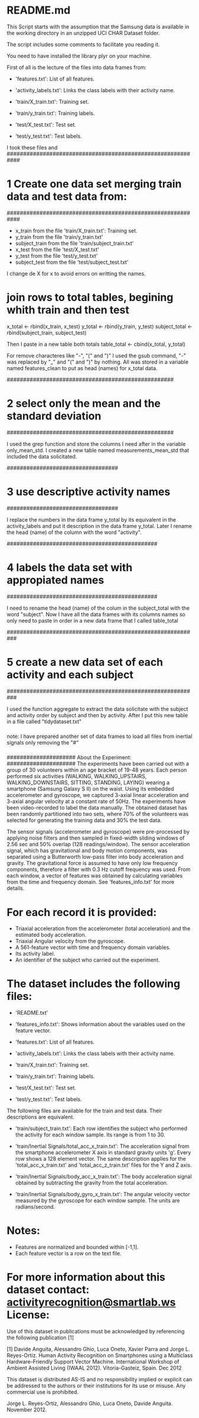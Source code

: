 # README.md

This Script starts with the assumption that the Samsung data is available in the working directory in an unzipped UCI CHAR Dataset folder.

The script includes some comments to facilitate you reading it.

You need to have installed the library plyr on your machine.

First of all is the lecture of the files into data frames from:
- 'features.txt': List of all features.

- 'activity_labels.txt': Links the class labels with their activity name.

- 'train/X_train.txt': Training set.

- 'train/y_train.txt': Training labels.

- 'test/X_test.txt': Test set.

- 'test/y_test.txt': Test labels.

I took these files and 
############################################################
# 1 Create one data set merging train data and test data from: 
############################################################
- x_train from the file  'train/X_train.txt': Training set.
- y_train from the file  'train/y_train.txt'
- subject_train from the file  'train/subject_train.txt'
- x_test from the file 'test/X_test.txt'
- y_test from the file 'test/y_test.txt'
- subject_test from the file 'test/subject_test.txt'

I change de X for x to avoid errors on writting the names.
# join rows to total tables, begining whith train and then test


x_total <- rbind(x_train, x_test)
y_total <- rbind(y_train, y_test)
subject_total <- rbind(subject_train, subject_test)

Then I paste in a new table both totals
table_total <- cbind(x_total, y_total)

For remove characteres like "-", "(" and ")" I used the gsub command, "-" was replaced by "_" and "(" and ")" by nothing. All was stored in a variable named features_clean to put as head (names)  for x_total data.

###################################################
# 2 select only the mean and the standard deviation
###################################################

I used the grep function and store the columns I need after in the variable only_mean_std.
I created a new table named measurements_mean_std that included the data solicitated.

##################################
# 3 use descriptive activity names
##################################

I replace the numbers in the data frame y_total by its equivalent in the activity_labels and put it description in the data frame y_total.
Later I rename the head (name) of the column with the word "activity".

##############################################
# 4 labels the data set with appropiated names
##############################################

I need to rename the head (name) of the colum in the subject_total with the word "subject".
Now I have all the data frames with its columns names so only need to paste in order in a new data frame that I called table_total

###########################################################
# 5 create a new data set of each activity and each subject
###########################################################

I used the function aggregate to extract the data solicitate with the subject and activity order by subject and then by activity.
After I put this new table in a file called "tidydataset.txt" 



#####
note: I have prepared another set of data frames to load all files from inertial signals only removing the "#"
#####





#####################
About the Experiment:
#####################
The experiments have been carried out with a group of 30 volunteers within an age bracket of 19-48 years. Each person performed six activities (WALKING, WALKING_UPSTAIRS, WALKING_DOWNSTAIRS, SITTING, STANDING, LAYING) wearing a smartphone (Samsung Galaxy S II) on the waist. Using its embedded accelerometer and gyroscope, we captured 3-axial linear acceleration and 3-axial angular velocity at a constant rate of 50Hz. The experiments have been video-recorded to label the data manually. The obtained dataset has been randomly partitioned into two sets, where 70% of the volunteers was selected for generating the training data and 30% the test data. 

The sensor signals (accelerometer and gyroscope) were pre-processed by applying noise filters and then sampled in fixed-width sliding windows of 2.56 sec and 50% overlap (128 readings/window). The sensor acceleration signal, which has gravitational and body motion components, was separated using a Butterworth low-pass filter into body acceleration and gravity. The gravitational force is assumed to have only low frequency components, therefore a filter with 0.3 Hz cutoff frequency was used. From each window, a vector of features was obtained by calculating variables from the time and frequency domain. See 'features_info.txt' for more details. 

For each record it is provided:
======================================

- Triaxial acceleration from the accelerometer (total acceleration) and the estimated body acceleration.
- Triaxial Angular velocity from the gyroscope. 
- A 561-feature vector with time and frequency domain variables. 
- Its activity label. 
- An identifier of the subject who carried out the experiment.

The dataset includes the following files:
=========================================

- 'README.txt'

- 'features_info.txt': Shows information about the variables used on the feature vector.

- 'features.txt': List of all features.

- 'activity_labels.txt': Links the class labels with their activity name.

- 'train/X_train.txt': Training set.

- 'train/y_train.txt': Training labels.

- 'test/X_test.txt': Test set.

- 'test/y_test.txt': Test labels.

The following files are available for the train and test data. Their descriptions are equivalent. 

- 'train/subject_train.txt': Each row identifies the subject who performed the activity for each window sample. Its range is from 1 to 30. 

- 'train/Inertial Signals/total_acc_x_train.txt': The acceleration signal from the smartphone accelerometer X axis in standard gravity units 'g'. Every row shows a 128 element vector. The same description applies for the 'total_acc_x_train.txt' and 'total_acc_z_train.txt' files for the Y and Z axis. 

- 'train/Inertial Signals/body_acc_x_train.txt': The body acceleration signal obtained by subtracting the gravity from the total acceleration. 

- 'train/Inertial Signals/body_gyro_x_train.txt': The angular velocity vector measured by the gyroscope for each window sample. The units are radians/second. 

Notes: 
======
- Features are normalized and bounded within [-1,1].
- Each feature vector is a row on the text file.

For more information about this dataset contact: activityrecognition@smartlab.ws
License:
========
Use of this dataset in publications must be acknowledged by referencing the following publication [1] 

[1] Davide Anguita, Alessandro Ghio, Luca Oneto, Xavier Parra and Jorge L. Reyes-Ortiz. Human Activity Recognition on Smartphones using a Multiclass Hardware-Friendly Support Vector Machine. International Workshop of Ambient Assisted Living (IWAAL 2012). Vitoria-Gasteiz, Spain. Dec 2012

This dataset is distributed AS-IS and no responsibility implied or explicit can be addressed to the authors or their institutions for its use or misuse. Any commercial use is prohibited.

Jorge L. Reyes-Ortiz, Alessandro Ghio, Luca Oneto, Davide Anguita. November 2012.

